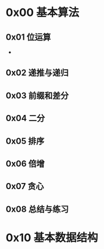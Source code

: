 # 0x00 基本算法

## 0x01 位运算

* 

## 0x02 递推与递归



## 0x03 前缀和差分



## 0x04 二分



## 0x05 排序



## 0x06 倍增



## 0x07 贪心



## 0x08 总结与练习



# 0x10 基本数据结构



